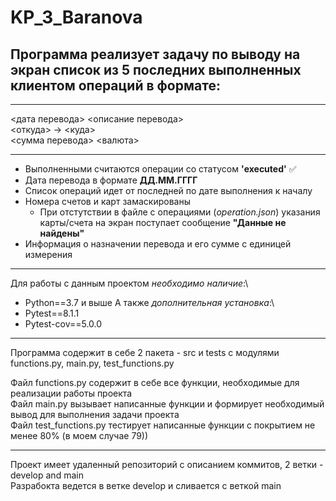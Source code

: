 # KP_3_Baranova

## Программа реализует задачу по выводу на экран список из 5 последних выполненных клиентом операций в формате:
___
<дата перевода> <описание перевода> \
<откуда> -> <куда>\
<сумма перевода> <валюта>
___
+ Выполненными считаются операции со статусом **'executed'** :white_check_mark:
+ Дата перевода в формате **ДД.ММ.ГГГГ**
+ Список операций идет от последней по дате выполнения к началу
+ Номера счетов и карт замаскированы
  + При отстутствии в файле с операциями (*operation.json*) указания карты/счета на экран поступает сообщение **"Данные не найдены"**
+ Информация о назначении перевода и его сумме с единицей измерения
___
Для работы с данным проектом *необходимо наличие*:\
+ Python==3.7 и выше
А также *дополнительная установка*:\
+ Pytest==8.1.1 
+ Pytest-cov==5.0.0
___
Программа содержит в себе 2 пакета - src и tests с модулями functions.py, main.py, test_functions.py

Файл functions.py содержит в себе все функции, необходимые для реализации работы проекта\
Файл main.py вызывает написанные функции и формирует необходимый вывод для выполнения задачи проекта\
Файл test_functions.py тестирует написанные функции с покрытием не менее 80% (в моем случае 79))
___
Проект имеет удаленный репозиторий с описанием коммитов, 2 ветки - develop and main\
Разрабокта ведется в ветке develop и сливается с веткой main


